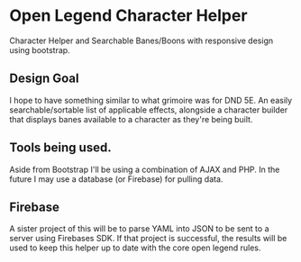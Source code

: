 # Open Legend Character Helper
Character Helper and Searchable Banes/Boons with responsive design using bootstrap.

## Design Goal
I hope to have something similar to what grimoire was for DND 5E. An easily searchable/sortable list
of applicable effects, alongside a character builder that displays banes available to a character as they're
being built.

## Tools being used.
Aside from Bootstrap I'll be using a combination of AJAX and PHP.
In the future I may use a database (or Firebase) for pulling data.

## Firebase
A sister project of this will be to parse YAML into JSON to be sent to a server using Firebases SDK.
If that project is successful, the results will be used to keep this helper up to date with the core open legend rules.
